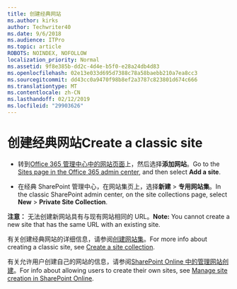 ```yaml
---
title: 创建经典网站
ms.author: kirks
author: Techwriter40
ms.date: 9/6/2018
ms.audience: ITPro
ms.topic: article
ROBOTS: NOINDEX, NOFOLLOW
localization_priority: Normal
ms.assetid: 9f8e385b-dd2c-4d4e-b5f0-e28a24db4d83
ms.openlocfilehash: 02e13e033d695d7388c78a58baebb210a7ea8cc3
ms.sourcegitcommit: dd43cc0a9470f98b8ef2a3787c823801d674c666
ms.translationtype: MT
ms.contentlocale: zh-CN
ms.lasthandoff: 02/12/2019
ms.locfileid: "29903626"
---
```

# <a name="create-a-classic-site"></a><span data-ttu-id="3eed1-102">创建经典网站</span><span class="sxs-lookup"><span data-stu-id="3eed1-102">Create a classic site</span></span>

- <span data-ttu-id="3eed1-103">转到[Office 365 管理中心中的网站页面](https://portal.office.com/adminportal/home#/SitesList)上，然后选择**添加网站**。</span><span class="sxs-lookup"><span data-stu-id="3eed1-103">Go to the [Sites page in the Office 365 admin center](https://portal.office.com/adminportal/home#/SitesList), and then select **Add a site**.</span></span> 
    
- <span data-ttu-id="3eed1-104">在经典 SharePoint 管理中心，在网站集页上，选择**新建** \> **专用网站集**。</span><span class="sxs-lookup"><span data-stu-id="3eed1-104">In the classic SharePoint admin center, on the site collections page, select **New** \> **Private Site Collection**.</span></span> 
    
 <span data-ttu-id="3eed1-105">**注意：** 无法创建新网站具有与现有网站相同的 URL。</span><span class="sxs-lookup"><span data-stu-id="3eed1-105">**Note:** You cannot create a new site that has the same URL with an existing site.</span></span> 
  
<span data-ttu-id="3eed1-106">有关创建经典网站的详细信息，请参阅[创建网站集](https://go.microsoft.com/fwlink/?linkid=866295)。</span><span class="sxs-lookup"><span data-stu-id="3eed1-106">For more info about creating a classic site, see [Create a site collection](https://go.microsoft.com/fwlink/?linkid=866295).</span></span>
  
<span data-ttu-id="3eed1-107">有关允许用户创建自己的网站的信息，请参阅[SharePoint Online 中的管理网站创建](https://go.microsoft.com/fwlink/?linkid=866296)。</span><span class="sxs-lookup"><span data-stu-id="3eed1-107">For info about allowing users to create their own sites, see [Manage site creation in SharePoint Online](https://go.microsoft.com/fwlink/?linkid=866296).</span></span>
  

